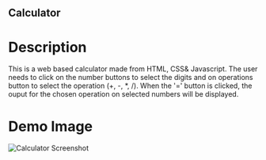 ## Calculator

# Description

This is a web based calculator made from HTML, CSS& Javascript.
The user needs to click on the number buttons to select the digits and on operations button to select the operation (+, -, *, /).
When the '=' button is clicked, the ouput for the chosen operation on selected numbers will be displayed. 



# Demo Image 

![Calculator Screenshot](/images/Screenshot_calculator.jpg)

